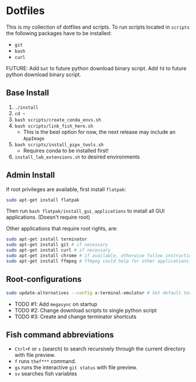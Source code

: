 # Dotfiles

This is my collection of dotfiles and scripts.
To run scripts located in `scripts` the following
packages have to be installed:
- `git`
- `bash`
- `curl`

FUTURE:
Add `bat` to future python download binary script.
Add `fd` to future python download binary script.

## Base Install
1. `./install`
1. `cd ~`
1. `bash scripts/create_conda_envs.sh`
1. `bash scripts/link_fish_here.sh`
    - This is the best option for now, the next release may include an `AppImage`
1. `bash scripts/install_pipx_tools.sh`
    - Requires conda to be installed first!
1. `install_lab_extensions.sh` to desired environments

## Admin Install
If root privileges are available, first install `flatpak`:
```bash
sudo apt-get install flatpak
```
Then run `bash flatpak/install_gui_applications` to install all GUI applications. (Doesn't require root)

Other applications that require root rights, are:
```bash
sudo apt-get install terminator
sudo apt-get install git # if necessary
sudo apt-get install curl # if necessary
sudo apt-get install chrome # if available, otherwise follow instruction to install package
sudo apt-get install ffmpeg # ffmpeg could help for other applications
```

## Root-configurations
```bash
sudo update-alternatives --config x-terminal-emulator # Set default terminal to terminator; Doesn't affect nautilus settings
```

- TODO #1: Add `megasync` on startup
- TODO #2: Change download scripts to single python script
- TODO #3: Create and change terminator shortcuts

## Fish command abbreviations
- `Ctrl+F` or `s` (search) to search recursively through the current directory with file preview.
- `f` runs `thef***` command.
- `gs` runs the interactive `git status` with file preview.
- `sv` searches fish variables
